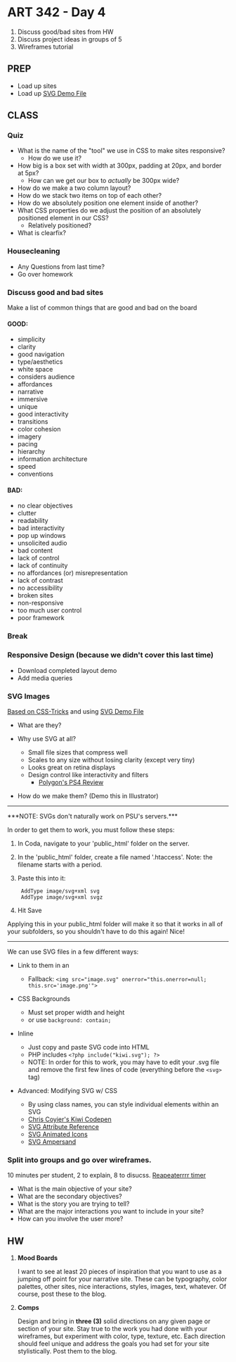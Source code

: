 ART 342 - Day 4
=======================================

1. Discuss good/bad sites from HW
2. Discuss project ideas in groups of 5
3. Wireframes tutorial


PREP
---------------------------------------
- Load up sites
- Load up [SVG Demo File](http://teaching.thomhines.com/resources/svg_template.zip)

CLASS
---------------------------------------

### Quiz
- What is the name of the "tool" we use in CSS to make sites responsive?
	- How do we use it?
- How big is a box set with width at 300px, padding at 20px, and border at 5px?
	- How can we get our box to *actually* be 300px wide?
- How do we make a two column layout?
- How do we stack two items on top of each other?
- How do we absolutely position one element inside of another?
- What CSS properties do we adjust the position of an absolutely positioned element in our CSS? 
	- Relatively positioned?
- What is clearfix?


### Housecleaning
- Any Questions from last time?
- Go over homework

### Discuss good and bad sites
Make a list of common things that are good and bad on the board

#### GOOD:
- simplicity
- clarity
- good navigation
- type/aesthetics
- white space
- considers audience
- affordances
- narrative
- immersive
- unique
- good interactivity
- transitions
- color cohesion
- imagery
- pacing
- hierarchy 
- information architecture
- speed
- conventions

#### BAD:

- no clear objectives
- clutter
- readability
- bad interactivity
- pop up windows
- unsolicited audio
- bad content
- lack of control
- lack of continuity
- no affordances (or) misrepresentation
- lack of contrast
- no accessibility
- broken sites
- non-responsive
- too much user control
- poor framework





### Break


### Responsive Design (because we didn't cover this last time)

- Download completed layout demo
- Add media queries


### SVG Images

[Based on CSS-Tricks](http://css-tricks.com/using-svg/)
and using [SVG Demo File](http://teaching.thomhines.com/resources/svg_template.zip)


- What are they?

- Why use SVG at all?
	- Small file sizes that compress well
	- Scales to any size without losing clarity (except very tiny)
	- Looks great on retina displays
	- Design control like interactivity and filters
		- [Polygon's PS4 Review](http://www.polygon.com/a/ps4-review)

- How do we make them? (Demo this in Illustrator)


<hr>
***NOTE: SVGs don't naturally work on PSU's servers.***

In order to get them to work, you must follow these steps:


1. In Coda, navigate to your 'public_html' folder on the server.
2. In the 'public_html' folder, create a file named '.htaccess'. Note: the filename starts with a period.
3. Paste this into it:

		AddType image/svg+xml svg
		AddType image/svg+xml svgz
		
4. Hit Save

Applying this in your public_html folder will make it so that it works in all of your subfolders, so you shouldn't have to do this again! Nice!


<hr>


We can use SVG files in a few different ways:

- Link to them in an <img> 
	- Fallback: `<img src="image.svg" onerror="this.onerror=null; this.src='image.png'">`
	
- CSS Backgrounds
	- Must set proper width and height
	-  or use `background: contain;`
	
- Inline
	- Just copy and paste SVG code into HTML
	- PHP includes `<?php include("kiwi.svg"); ?>`
	- NOTE: In order for this to work, you may have to edit your .svg file and remove the first few lines of code (everything before the `<svg>` tag)

- Advanced: Modifying SVG w/ CSS
	- By using class names, you can style individual elements within an SVG
	- [Chris Coyier's Kiwi Codepen](http://codepen.io/chriscoyier/pen/evcBu)
	- [SVG Attribute Reference](https://developer.mozilla.org/en-US/docs/Web/SVG/Attribute)
	- [SVG Animated Icons](http://codepen.io/noahblon/pen/lxukH)
	- [SVG Ampersand](http://codepen.io/AliChow/pen/Lvntq)






### Split into groups and go over wireframes. 

10 minutes per student, 2 to explain, 8 to disucss.
[Reapeaterrrr timer](http://repeaterrrr.com/oWTEQf1)

- What is the main objective of your site?
- What are the secondary objectives?
- What is the story you are trying to tell?
- What are the major interactions you want to include in your site?
- How can you involve the user more?
	












HW
---------------------------------------

1. **Mood Boards**
	
	I want to see at least 20 pieces of inspiration that you want to use as a jumping off point for your narrative site. These can be typography, color palettes, other sites, nice interactions, styles, images, text, whatever. Of course, post these to the blog.


2. **Comps**

	Design and bring in **three (3)** solid directions on any given page or section of your site. Stay true to the work you had done with your wireframes, but experiment with color, type, texture, etc. Each direction should feel unique and address the goals you had set for your site stylistically. Post them to the blog.